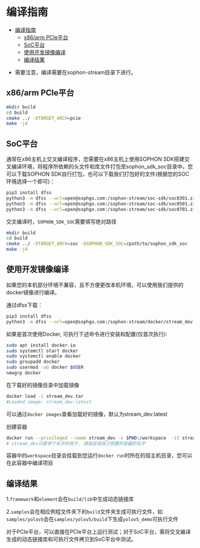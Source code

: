 # 编译指南
- [编译指南](#编译指南)
  - [x86/arm PCIe平台](#x86arm-pcie平台)
  - [SoC平台](#soc平台)
  - [使用开发镜像编译](#使用开发镜像编译)
  - [编译结果](#编译结果)

* 需要注意，编译需要在sophon-stream目录下进行。

## x86/arm PCIe平台
```bash
mkdir build
cd build
cmake ../ -DTARGET_ARCH=pcie
make -j4
```

## SoC平台
通常在x86主机上交叉编译程序，您需要在x86主机上使用SOPHON SDK搭建交叉编译环境，将程序所依赖的头文件和库文件打包至sophon_sdk_soc目录中。您可以下载SOPHON SDK自行打包，也可以下载我们打包好的文件(根据您的SOC环境选择一个即可)：
```bash
pip3 install dfss
python3 -m dfss --url=open@sophgo.com:/sophon-stream/soc-sdk/soc0301.zip
python3 -m dfss --url=open@sophgo.com:/sophon-stream/soc-sdk/soc0501.zip
python3 -m dfss --url=open@sophgo.com:/sophon-stream/soc-sdk/soc0701.zip
```

交叉编译时，`SOPHON_SDK_SOC`需要填写绝对路径

```bash
mkdir build
cd build
cmake ../ -DTARGET_ARCH=soc -DSOPHON_SDK_SOC=/path/to/sophon_sdk_soc
make -j4
```

## 使用开发镜像编译
如果您的本机部分环境不兼容，且不方便更改本机环境，可以使用我们提供的docker镜像进行编译。

通过dfss下载：
```bash
pip3 install dfss
python3 -m dfss --url=open@sophgo.com:/sophon-stream/docker/stream_dev.tar
```

如果是首次使用Docker, 可执行下述命令进行安装和配置(仅首次执行):
```bash
sudo apt install docker.io
sudo systemctl start docker
sudo systemctl enable docker
sudo groupadd docker
sudo usermod -aG docker $USER
newgrp docker
```

在下载好的镜像目录中加载镜像
```bash
docker load -i stream_dev.tar
#Loaded image: stream_dev:latest
```
可以通过`docker images`查看加载好的镜像，默认为stream_dev:latest

创建容器
```bash
docker run --privileged --name stream_dev -v $PWD:/workspace  -it stream_dev:latest
# stream_dev只是举个名字的例子, 请指定成自己想要的容器的名字
```
容器中的`workspace`目录会挂载到您运行`docker run`时所在的宿主机目录，您可以在此容器中编译项目

## 编译结果
1.`framework`和`element`会在`build/lib`中生成动态链接库

2.`samples`会在相应例程文件夹下的`build`文件夹生成可执行文件，如`samples/yolov5`会在`samples/yolov5/build`下生成`yolov5_demo`可执行文件

对于PCIe平台，可以直接在PCIe平台上运行测试；对于SoC平台，需将交叉编译生成的动态链接库和可执行文件拷贝到SoC平台中测试。